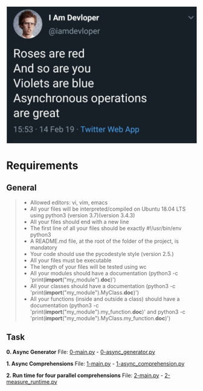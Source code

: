 ﻿![](img-readme.png)


# Requirements

## General

> - Allowed editors: vi, vim, emacs
> - All your files will be interpreted/compiled on Ubuntu 18.04 LTS using python3 (version 3.7)(version 3.4.3)
> - All your files should end with a new line
> - The first line of all your files should be exactly #!/usr/bin/env python3
> - A README.md file, at the root of the folder of the project, is mandatory
> - Your code should use the pycodestyle style (version 2.5.)
> - All your files must be executable
> - The length of your files will be tested using wc
> - All your modules should have a documentation (python3 -c 'print(__import__("my_module").__doc__)')
> - All your classes should have a documentation (python3 -c 'print(__import__("my_module").MyClass.__doc__)')
> - All your functions (inside and outside a class) should have a documentation (python3 -c 'print(__import__("my_module").my_function.__doc__)' and python3 -c 'print(__import__("my_module").MyClass.my_function.__doc__)')


## Task

**0. Async Generator**
File: [0-main.py](0-main.py/) - [0-async_generator.py](0-async_generator.py/)


**1. Async Comprehensions**
File: [1-main.py](1-main.py/) - [1-async_comprehension.py](1-async_comprehension.py/)

**2. Run time for four parallel comprehensions**
File: [2-main.py](2-main.py/) - [2-measure_runtime.py](2-measure_runtime.py/)
